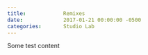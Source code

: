 ```yaml
---
title:            Remixes
date:             2017-01-21 00:00:00 -0500
categories:       Studio Lab
---
```


Some test content
